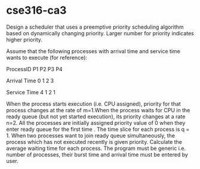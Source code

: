# cse316-ca3
Design a scheduler that uses a preemptive priority scheduling algorithm based on dynamically changing priority. Larger number for priority indicates higher priority.

Assume that the following processes with arrival time and service time wants to execute (for reference):

ProcessID     P1  P2  P3  P4

Arrival Time  0   1   2   3

Service Time  4   1   2   1

When the process starts execution (i.e. CPU assigned), priority for that process changes at the rate of m=1.When the process waits for CPU in the ready queue (but not yet started execution), its priority changes at a rate n=2. All the processes are initially assigned priority value of 0 when they enter ready queue for the first time . The time slice for each process is q = 1. When two processes want to join ready queue simultaneously, the process which has not executed recently is given priority. Calculate the average waiting time for each process. The program must be generic i.e. number of processes, their burst time and arrival time must be entered by user.
